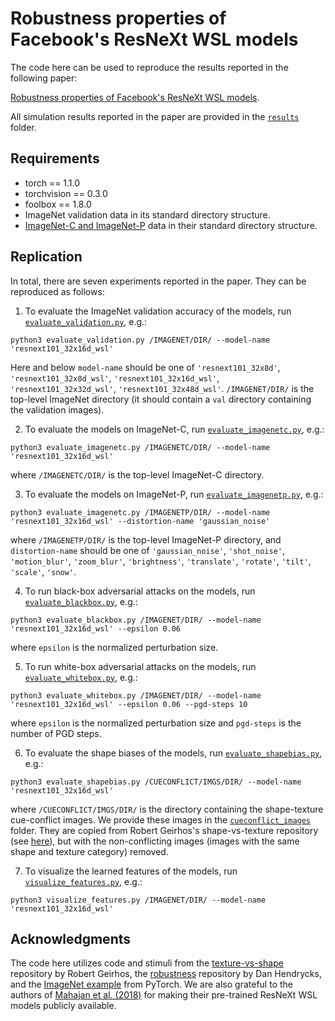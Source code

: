 # Robustness properties of Facebook's ResNeXt WSL models
The code here can be used to reproduce the results reported in the following paper:

[Robustness properties of Facebook's ResNeXt WSL models](https://arxiv.org/abs/1907.????).

All simulation results reported in the paper are provided in the [`results`](https://github.com/eminorhan/resnext-wsl/tree/master/results) folder. 

## Requirements
* torch == 1.1.0
* torchvision == 0.3.0
* foolbox == 1.8.0
* ImageNet validation data in its standard directory structure.
* [ImageNet-C and ImageNet-P](https://github.com/hendrycks/robustness) data in their standard directory structure.

## Replication
In total, there are seven experiments reported in the paper. They can be reproduced as follows:

1. To evaluate the ImageNet validation accuracy of the models, run [`evaluate_validation.py`](https://github.com/eminorhan/resnext-wsl/blob/master/evaluate_validation.py), e.g.:
```
python3 evaluate_validation.py /IMAGENET/DIR/ --model-name 'resnext101_32x16d_wsl'
```
Here and below `model-name` should be one of `'resnext101_32x8d'`, `'resnext101_32x8d_wsl'`, `'resnext101_32x16d_wsl'`, `'resnext101_32x32d_wsl'`, `'resnext101_32x48d_wsl'`. `/IMAGENET/DIR/` is the top-level ImageNet directory (it should contain a `val` directory containing the validation images).

2. To evaluate the models on ImageNet-C, run [`evaluate_imagenetc.py`](https://github.com/eminorhan/resnext-wsl/blob/master/evaluate_imagenetc.py), e.g.:
```
python3 evaluate_imagenetc.py /IMAGENETC/DIR/ --model-name 'resnext101_32x16d_wsl'
```
where `/IMAGENETC/DIR/` is the top-level ImageNet-C directory.

3. To evaluate the models on ImageNet-P, run [`evaluate_imagenetp.py`](https://github.com/eminorhan/resnext-wsl/blob/master/evaluate_imagenetp.py), e.g.:
```
python3 evaluate_imagenetc.py /IMAGENETP/DIR/ --model-name 'resnext101_32x16d_wsl' --distortion-name 'gaussian_noise'
```
where `/IMAGENETP/DIR/` is the top-level ImageNet-P directory, and `distortion-name` should be one of `'gaussian_noise'`, `'shot_noise'`, `'motion_blur'`, `'zoom_blur'`, `'brightness'`, `'translate'`, `'rotate'`, `'tilt'`, `'scale'`, `'snow'`.

4. To run black-box adversarial attacks on the models, run [`evaluate_blackbox.py`](https://github.com/eminorhan/resnext-wsl/blob/master/evaluate_blackbox.py), e.g.:
```
python3 evaluate_blackbox.py /IMAGENET/DIR/ --model-name 'resnext101_32x16d_wsl' --epsilon 0.06
```
where `epsilon` is the normalized perturbation size.

5. To run white-box adversarial attacks on the models, run [`evaluate_whitebox.py`](https://github.com/eminorhan/resnext-wsl/blob/master/evaluate_whitebox.py), e.g.:
```
python3 evaluate_whitebox.py /IMAGENET/DIR/ --model-name 'resnext101_32x16d_wsl' --epsilon 0.06 --pgd-steps 10
```
where `epsilon` is the normalized perturbation size and `pgd-steps` is the number of PGD steps.

6. To evaluate the shape biases of the models, run [`evaluate_shapebias.py`](https://github.com/eminorhan/resnext-wsl/blob/master/evaluate_shapebias.py), e.g.:
```
python3 evaluate_shapebias.py /CUECONFLICT/IMGS/DIR/ --model-name 'resnext101_32x16d_wsl'
```
where `/CUECONFLICT/IMGS/DIR/` is the directory containing the shape-texture cue-conflict images. We provide these images in the [`cueconflict_images`](https://github.com/eminorhan/resnext-wsl/tree/master/cueconflict_images) folder. They are copied from Robert Geirhos's shape-vs-texture repository (see [here](https://github.com/rgeirhos/texture-vs-shape/tree/master/stimuli/style-transfer-preprocessed-512)), but with the non-conflicting images (images with the same shape and texture category) removed.

7. To visualize the learned features of the models, run [`visualize_features.py`](https://github.com/eminorhan/resnext-wsl/blob/master/visualize_features.py), e.g.:
```
python3 visualize_features.py /IMAGENET/DIR/ --model-name 'resnext101_32x16d_wsl'
```

## Acknowledgments
The code here utilizes code and stimuli from the [texture-vs-shape](https://github.com/rgeirhos/texture-vs-shape) repository by Robert Geirhos, the [robustness](https://github.com/hendrycks/robustness) repository by Dan Hendrycks, and the [ImageNet example](https://github.com/pytorch/examples/tree/master/imagenet) from PyTorch. We are also grateful to the authors of [Mahajan et al. (2018)](https://arxiv.org/abs/1805.00932) for making their pre-trained ResNeXt WSL models publicly available.
